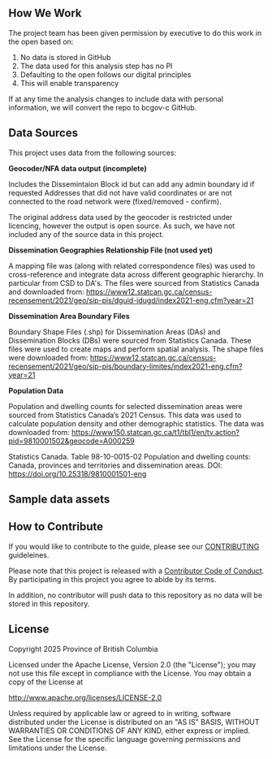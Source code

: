 
## How We Work

The project team has been given permission by executive to do this work in the open based on:

1. No data is stored in GitHub
2. The data used for this analysis step has no PI
3. Defaulting to the open follows our digital principles
4. This will enable transparency

If at any time the analysis changes to include data with personal information, we will convert the repo to bcgov-c GitHub. 

## Data Sources

This project uses data from the following sources:

**Geocoder/NFA data output (incomplete)** 

Includes the Dissemintaion Block id but can add any admin boundary id if requested 
Addresses that did not have valid coordinates or are not connected to the road network were (fixed/removed - confirm). 


The original address data used by the geocoder is restricted under licencing, however the output is open source. As such, we have not included any of the source data in this project.  

**Dissemination Geographies Relationship File (not used yet)**

A mapping file was (along with related correspondence files) was used to cross-reference and integrate data across different geographic hierarchy. In particular from CSD to DA's. The files were sourced from Statistics Canada and downloaded from: https://www12.statcan.gc.ca/census-recensement/2021/geo/sip-pis/dguid-idugd/index2021-eng.cfm?year=21

**Dissemination Area Boundary Files**

Boundary Shape Files (.shp) for Dissemination Areas (DAs) and Dissemination Blocks (DBs) were sourced from Statistics Canada.  These files were used to create maps and perform spatial analysis.  The shape files were downloaded from: https://www12.statcan.gc.ca/census-recensement/2021/geo/sip-pis/boundary-limites/index2021-eng.cfm?year=21

**Population Data**

Population and dwelling counts for selected dissemination areas were sourced from Statistics Canada’s 2021 Census.  This data was used to calculate population density and other demographic statistics.  The data was downloaded from: https://www150.statcan.gc.ca/t1/tbl1/en/tv.action?pid=9810001502&geocode=A000259 

Statistics Canada. Table 98-10-0015-02  Population and dwelling counts: Canada, provinces and territories and dissemination areas. DOI: https://doi.org/10.25318/9810001501-eng

## Sample data assets


## How to Contribute

If you would like to contribute to the guide, please see our [CONTRIBUTING](CONTRIBUTING.md) guideleines.

Please note that this project is released with a [Contributor Code of Conduct](CODE_OF_CONDUCT.md). By participating in this project you agree to abide by its terms.

In addition, no contributor will push data to this repository as no data will be stored in this repository. 

## License

Copyright 2025 Province of British Columbia

Licensed under the Apache License, Version 2.0 (the "License");
you may not use this file except in compliance with the License.
You may obtain a copy of the License at

   http://www.apache.org/licenses/LICENSE-2.0

Unless required by applicable law or agreed to in writing, software
distributed under the License is distributed on an "AS IS" BASIS,
WITHOUT WARRANTIES OR CONDITIONS OF ANY KIND, either express or implied.
See the License for the specific language governing permissions and
limitations under the License.